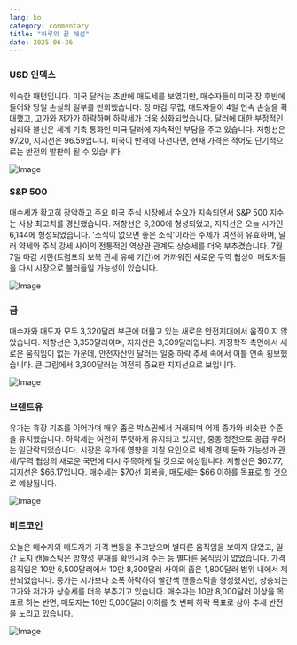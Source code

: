 ```yaml
---
lang: ko
category: commentary
title: "하루의 끝 해설"
date: 2025-06-26
---
```


### USD 인덱스

익숙한 패턴입니다. 미국 달러는 초반에 매도세를 보였지만, 매수자들이 미국 장 후반에 들어와 당일 손실의 일부를 만회했습니다. 장 마감 무렵, 매도자들이 4일 연속 손실을 확대했고, 고가와 저가가 하락하며 하락세가 더욱 심화되었습니다. 달러에 대한 부정적인 심리와 불신은 세계 기축 통화인 미국 달러에 지속적인 부담을 주고 있습니다. 저항선은 97.20, 지지선은 96.59입니다. 미국이 반격에 나선다면, 현재 가격은 적어도 단기적으로는 반전의 발판이 될 수 있습니다.

![Image](https://markleighedu.github.io/img/Jun-2025/26-Jun-2025/usdindex.jpg)

### S&P 500

매수세가 확고히 장악하고 주요 미국 주식 시장에서 수요가 지속되면서 S&P 500 지수는 사상 최고치를 경신했습니다. 저항선은 6,200에 형성되었고, 지지선은 오늘 시가인 6,144에 형성되었습니다. '소식이 없으면 좋은 소식'이라는 주제가 여전히 유효하며, 달러 약세와 주식 강세 사이의 전통적인 역상관 관계도 상승세를 더욱 부추겼습니다. 7월 7일 마감 시한(트럼프의 보복 관세 유예 기간)에 가까워진 새로운 무역 협상이 매도자들을 다시 시장으로 불러들일 가능성이 있습니다.

![Image](https://markleighedu.github.io/img/Jun-2025/26-Jun-2025/sp500.jpg)

### 금

매수자와 매도자 모두 3,320달러 부근에 머물고 있는 새로운 안전지대에서 움직이지 않았습니다. 저항선은 3,350달러이며, 지지선은 3,309달러입니다. 지정학적 측면에서 새로운 움직임이 없는 가운데, 안전자산인 달러는 일중 하락 추세 속에서 이틀 연속 횡보했습니다. 큰 그림에서 3,300달러는 여전히 중요한 지지선으로 보입니다.

![Image](https://markleighedu.github.io/img/Jun-2025/26-Jun-2025/gold.jpg)

### 브렌트유

유가는 휴장 기조를 이어가며 매우 좁은 박스권에서 거래되며 어제 종가와 비슷한 수준을 유지했습니다. 하락세는 여전히 뚜렷하게 유지되고 있지만, 중동 정전으로 공급 우려는 일단락되었습니다. 시장은 유가에 영향을 미칠 요인으로 세계 경제 둔화 가능성과 관세/무역 협상의 새로운 국면에 다시 주목하게 될 것으로 예상됩니다. 저항선은 $67.77, 지지선은 $66.17입니다. 매수세는 $70선 회복을, 매도세는 $66 이하를 목표로 할 것으로 예상됩니다.

![Image](https://markleighedu.github.io/img/Jun-2025/26-Jun-2025/brentoil.jpg)

### 비트코인

오늘은 매수자와 매도자가 가격 변동을 주고받으며 별다른 움직임을 보이지 않았고, 일간 도지 캔들스틱은 방향성 부재를 확인시켜 주는 등 별다른 움직임이 없었습니다. 가격 움직임은 10만 6,500달러에서 10만 8,300달러 사이의 좁은 1,800달러 범위 내에서 제한되었습니다. 종가는 시가보다 소폭 하락하여 빨간색 캔들스틱을 형성했지만, 상충되는 고가와 저가가 상승세를 더욱 부추기고 있습니다. 매수자는 10만 8,000달러 이상을 목표로 하는 반면, 매도자는 10만 5,000달러 이하를 첫 번째 하락 목표로 삼아 추세 반전을 노리고 있습니다.

![Image](https://markleighedu.github.io/img/Jun-2025/26-Jun-2025/bitcoin.jpg)

